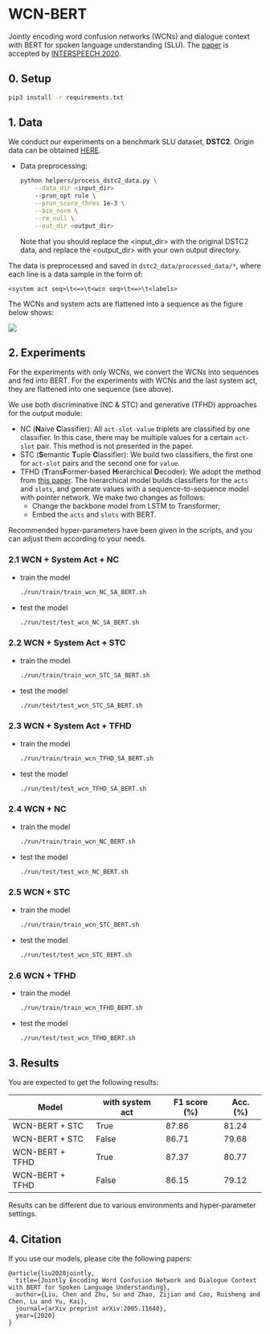 # WCN-BERT

Jointly encoding word confusion networks (WCNs) and dialogue context with BERT for spoken language understanding (SLU). The [paper](https://arxiv.org/pdf/2005.11640.pdf) is accepted by [INTERSPEECH 2020](http://www.interspeech2020.org/).

## 0. Setup

```bash
pip3 install -r requirements.txt
```

## 1. Data

We conduct our experiments on a benchmark SLU dataset, **DSTC2**. Origin data can be obtained [HERE](https://github.com/matthen/dstc).

- Data preprocessing:
    ```bash
    python helpers/process_dstc2_data.py \
        --data_dir <input_dir>
        --prun_opt rule \
        --prun_score_thres 1e-3 \
        --bin_norm \
        --rm_null \
        --out_dir <output_dir>
    ```
    Note that you should replace the <input_dir> with the original DSTC2 data, and replace the <output_dir> with your own output directory.

The data is preprocessed and saved in `dstc2_data/processed_data/*`, where each line is a data sample in the form of:

```
<system act seq>\t<=>\t<wcn seq>\t<=>\t<labels>
```

The WCNs and system acts are flattened into a sequence as the figure below shows:

![](figs/input.png)

## 2. Experiments

For the experiments with only WCNs, we convert the WCNs into sequences and fed into BERT. For the experiments with WCNs and the last system act, they are flattened into one sequence (see above).

We use both discriminative (NC & STC) and generative (TFHD) approaches for the output module:

- NC (**N**aive **C**lassifier): All `act-slot-value` triplets are classified by one classifier. In this case, there may be multiple values for a certain `act-slot` pair. This method is not presented in the paper.
- STC (**S**emantic **T**uple **C**lassifier): We build two classifiers, the first one for `act-slot` pairs and the second one for `value`.
- TFHD (**T**rans**F**ormer-based **H**ierarchical **D**ecoder): We adopt the method from [this paper](https://arxiv.org/pdf/1904.04498.pdf). The hierarchical model builds classifiers for the `acts` and `slots`, and generate values with a sequence-to-sequence model with pointer network. We make two  changes as follows:
  - Change the backbone model from LSTM to Transformer;
  - Embed the `acts` and `slots` with BERT. 

Recommended hyper-parameters have been given in the scripts, and you can adjust them according to your needs. 

### 2.1 WCN + System Act + NC

- train the model

  ```bash
  ./run/train/train_wcn_NC_SA_BERT.sh
  ```

- test the model

  ```bash
  ./run/test/test_wcn_NC_SA_BERT.sh
  ```

### 2.2 WCN + System Act + STC

- train the model

  ```bash
  ./run/train/train_wcn_STC_SA_BERT.sh
  ```

- test the model

  ```bash
  ./run/test/test_wcn_STC_SA_BERT.sh
  ```

### 2.3 WCN + System Act + TFHD

- train the model

  ```bash
  ./run/train/train_wcn_TFHD_SA_BERT.sh
  ```

- test the model

  ```bash
  ./run/test/test_wcn_TFHD_SA_BERT.sh
  ```

### 2.4 WCN + NC

- train the model

  ```bash
  ./run/train/train_wcn_NC_BERT.sh
  ```

- test the model

  ```bash
  ./run/test/test_wcn_NC_BERT.sh
  ```

### 2.5 WCN + STC

- train the model

  ```bash
  ./run/train/train_wcn_STC_BERT.sh
  ```

- test the model

  ```bash
  ./run/test/test_wcn_STC_BERT.sh
  ```


### 2.6 WCN + TFHD

- train the model

  ```bash
  ./run/train/train_wcn_TFHD_BERT.sh
  ```

- test the model

  ```bash
  ./run/test/test_wcn_TFHD_BERT.sh
  ```

## 3. Results

You are expected to get the following results:

| Model           | with system act | F1 score (%) | Acc. (%) |
| --------------- | --------------- | ------------ | -------- |
| WCN-BERT + STC  | True            | 87.86        | 81.24    |
| WCN-BERT + STC  | False           | 86.71        | 79.68    |
| WCN-BERT + TFHD | True            | 87.37        | 80.77    |
| WCN-BERT + TFHD | False           | 86.15        | 79.12    |

Results can be different due to various environments and hyper-parameter settings.



## 4. Citation

If you use our models, please cite the following papers:

```
@article{liu2020jointly,
  title={Jointly Encoding Word Confusion Network and Dialogue Context with BERT for Spoken Language Understanding},
  author={Liu, Chen and Zhu, Su and Zhao, Zijian and Cao, Ruisheng and Chen, Lu and Yu, Kai},
  journal={arXiv preprint arXiv:2005.11640},
  year={2020}
}
```

